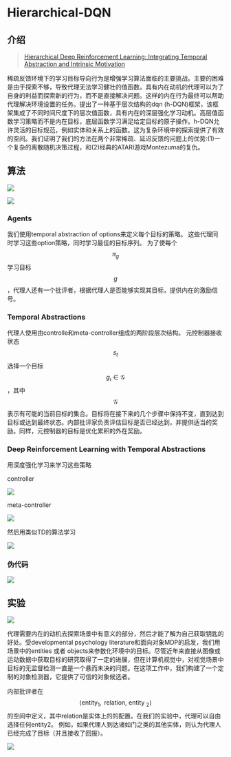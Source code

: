 # Hierarchical-DQN

## 介绍

> [Hierarchical Deep Reinforcement Learning: Integrating Temporal Abstraction and Intrinsic Motivation](https://arxiv.org/abs/1604.06057)

稀疏反馈环境下的学习目标导向行为是增强学习算法面临的主要挑战。主要的困难是由于探索不够，导致代理无法学习健壮的值函数。具有内在动机的代理可以为了自身的利益而探索新的行为，而不是直接解决问题。这样的内在行为最终可以帮助代理解决环境设置的任务。提出了一种基于层次结构的dqn \(h-DQN\)框架，该框架集成了不同时间尺度下的层次值函数，具有内在的深层强化学习动机。高层值函数学习策略而不是内在目标，底层函数学习满足给定目标的原子操作。h-DQN允许灵活的目标规范，例如实体和关系上的函数。这为复杂环境中的探索提供了有效的空间。我们证明了我们的方法在两个非常稀疏、延迟反馈的问题上的优势:\(1\)一个复杂的离散随机决策过程，和\(2\)经典的ATARI游戏Montezuma的复仇。

## 算法

![](../../.gitbook/assets/image%20%2859%29.png)

![](../../.gitbook/assets/image%20%28115%29.png)

### Agents

我们使用temporal abstraction of options来定义每个目标的策略。 这些代理同时学习这些option策略，同时学习最佳的目标序列。 为了使每个 $$π_g$$ 学习目标 $$g$$ ，代理人还有一个批评者，根据代理人是否能够实现其目标，提供内在的激励信号。

### Temporal Abstractions

代理人使用由controlle和meta-controller组成的两阶段层次结构。 元控制器接收状态 $$s_{t}$$ 选择一个目标 $$g_{\iota} \in \mathcal{G}$$ ，其中 $$ \mathcal{G}$$ 表示有可能的当前目标的集合。目标将在接下来的几个步骤中保持不变，直到达到目标或达到最终状态。内部批评家负责评估目标是否已经达到，并提供适当的奖励。同样，元控制器的目标是优化累积的外在奖励。

### Deep Reinforcement Learning with Temporal Abstractions

用深度强化学习来学习这些策略

controller

![](../../.gitbook/assets/image%20%2875%29.png)

meta-controller

![](../../.gitbook/assets/image%20%28103%29.png)

然后用类似TD的算法学习

![](../../.gitbook/assets/image%20%2882%29.png)

### 伪代码

![](../../.gitbook/assets/image%20%2891%29.png)

## 实验

![](../../.gitbook/assets/image%20%2854%29.png)

代理需要内在的动机去探索场景中有意义的部分，然后才能了解为自己获取钥匙的好处。受developmental psychology literature和面向对象MDP的启发，我们用场景中的entities 或者 objects来参数化环境中的目标。尽管近年来直接从图像或运动数据中获取目标的研究取得了一定的进展，但在计算机视觉中，对视觉场景中目标的无监督检测一直是一个悬而未决的问题。在这项工作中，我们构建了一个定制的对象检测器，它提供了可信的对象候选者。

内部批评者在 $$\left\langle\text {entity}_{1}, \text { relation, entity }_{2}\right\rangle$$ 的空间中定义，其中relation是实体上的的配置。在我们的实验中，代理可以自由选择任何entity2。 例如，如果代理人到达诸如门之类的其他实体，则认为代理人已经完成了目标（并且接收了回报）。

![](../../.gitbook/assets/image%20%2868%29.png)



